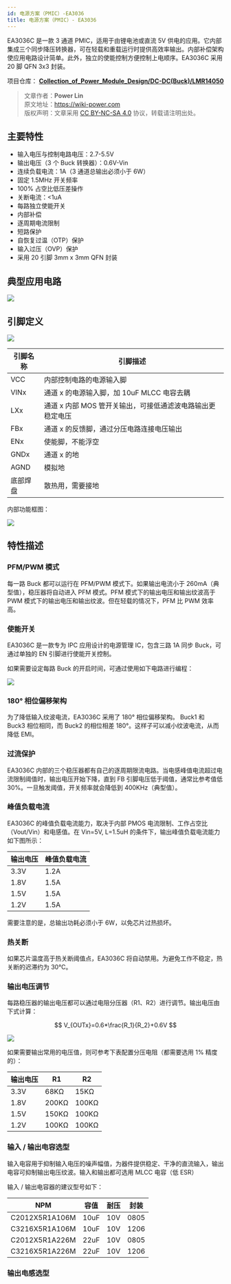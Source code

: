 ```yaml
---
id: 电源方案（PMIC）-EA3036
title: 电源方案（PMIC）- EA3036
---
```


EA3036C 是一款 3 通道 PMIC，适用于由锂电池或直流 5V 供电的应用。它内部集成三个同步降压转换器，可在轻载和重载运行时提供高效率输出。内部补偿架构使应用电路设计简单。此外，独立的使能控制方便控制上电顺序。EA3036C 采用 20 脚 QFN 3x3 封装。

项目仓库： [**Collection_of_Power_Module_Design/DC-DC(Buck)/LMR14050**](https://github.com/linyuxuanlin/Collection_of_Power_Module_Design/tree/main/PMIC/EA3036)

> 文章作者：**Power Lin**  
> 原文地址：<https://wiki-power.com>  
> 版权声明：文章采用 [CC BY-NC-SA 4.0](https://creativecommons.org/licenses/by/4.0/deed.zh) 协议，转载请注明出处。

## 主要特性

- 输入电压与控制电路电压：2.7-5.5V
- 输出电压（3 个 Buck 转换器）：0.6V-Vin
- 连续负载电流：1A（3 通道总输出必须小于 6W）
- 固定 1.5MHz 开关频率
- 100% 占空比低压差操作
- 关断电流：<1uA
- 每路独立使能开关
- 内部补偿
- 逐周期电流限制
- 短路保护
- 自恢复过温（OTP）保护
- 输入过压（OVP）保护
- 采用 20 引脚 3mm x 3mm QFN 封装

## 典型应用电路

![](https://wiki-media-1253965369.cos.ap-guangzhou.myqcloud.com/img/20220417095917.png)

## 引脚定义

![](https://wiki-media-1253965369.cos.ap-guangzhou.myqcloud.com/img/20220416234110.png)

| 引脚名称 | 引脚描述                                                   |
| -------- | ---------------------------------------------------------- |
| VCC      | 内部控制电路的电源输入脚                                   |
| VINx     | 通道 x 的电源输入脚，加 10uF MLCC 电容去耦                 |
| LXx      | 通道 x 内部 MOS 管开关输出，可接低通滤波电路输出更稳定电压 |
| FBx      | 通道 x 的反馈脚，通过分压电路连接电压输出                  |
| ENx      | 使能脚，不能浮空                                           |
| GNDx     | 通道 x 的地                                                |
| AGND     | 模拟地                                                     |
| 底部焊盘 | 散热用，需要接地                                           |

内部功能框图：

![](https://wiki-media-1253965369.cos.ap-guangzhou.myqcloud.com/img/20220417001936.png)

## 特性描述

### PFM/PWM 模式

每一路 Buck 都可以运行在 PFM/PWM 模式下。如果输出电流小于 260mA（典型值），稳压器将自动进入 PFM 模式。PFM 模式下的输出电压和输出纹波高于 PWM 模式下的输出电压和输出纹波。但在轻载的情况下，PFM 比 PWM 效率高。

### 使能开关

EA3036C 是一款专为 IPC 应用设计的电源管理 IC，包含三路 1A 同步 Buck，可通过单独的 EN 引脚进行使能开关控制。

如果需要设定每路 Buck 的开启时间，可通过使用如下电路进行编程：

![](https://wiki-media-1253965369.cos.ap-guangzhou.myqcloud.com/img/20220417100845.png)

### 180° 相位偏移架构

为了降低输入纹波电流，EA3036C 采用了 180° 相位偏移架构。 Buck1 和 Buck3 相位相同，而 Buck2 的相位相差 180°。这样子可以减小纹波电流，从而降低 EMI。

### 过流保护

EA3036C 内部的三个稳压器都有自己的逐周期限流电路。当电感峰值电流超过电流限制阈值时，输出电压开始下降，直到 FB 引脚电压低于阈值，通常比参考值低 30%。一旦触发阈值，开关频率就会降低到 400KHz（典型值）。

### 峰值负载电流

EA3036C 的峰值负载电流能力，取决于内部 PMOS 电流限制、工作占空比（Vout/Vin）和电感值。在 Vin=5V, L=1.5uH 的条件下，输出峰值负载电流能力如下图所示：

| 输出电压 | 峰值负载电流 |
| -------- | ------------ |
| 3.3V     | 1.2A         |
| 1.8V     | 1.5A         |
| 1.5V     | 1.5A         |
| 1.2V     | 1.5A         |

需要注意的是，总输出功耗必须小于 6W，以免芯片过热损坏。

### 热关断

如果芯片温度高于热关断阈值点，EA3036C 将自动禁用。为避免工作不稳定，热关断的迟滞约为 30°C。

### 输出电压调节

每路稳压器的输出电压都可以通过电阻分压器（R1、R2）进行调节。输出电压由下式计算：

$$
V_{OUTx}=0.6*\frac{R_1}{R_2}+0.6V
$$

![](https://wiki-media-1253965369.cos.ap-guangzhou.myqcloud.com/img/20220417230210.png)

如果需要输出常用的电压值，则可参考下表配置分压电阻（都需要选用 1% 精度的）：

| 输出电压 | R1    | R2    |
| -------- | ----- | ----- |
| 3.3V     | 68KΩ  | 15KΩ  |
| 1.8V     | 200KΩ | 100KΩ |
| 1.5V     | 150KΩ | 100KΩ |
| 1.2V     | 100KΩ | 100KΩ |

### 输入 / 输出电容选型

输入电容用于抑制输入电压的噪声幅值，为器件提供稳定、干净的直流输入，输出电容可抑制输出电压纹波。输入和输出都可选用 MLCC 电容（低 ESR）

输入 / 输出电容器的建议型号如下：

| NPM            | 容值 | 耐压 | 封装 |
| -------------- | ---- | ---- | ---- |
| C2012X5R1A106M | 10uF | 10V  | 0805 |
| C3216X5R1A106M | 10uF | 10V  | 1206 |
| C2012X5R1A226M | 22uF | 10V  | 0805 |
| C3216X5R1A226M | 22uF | 10V  | 1206 |

### 输出电感选型